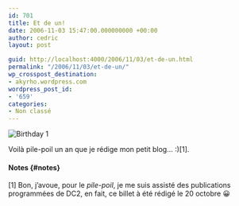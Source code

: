 ```yaml
---
id: 701
title: Et de un!
date: 2006-11-03 15:47:00.000000000 +00:00
author: cedric
layout: post

guid: http://localhost:4000/2006/11/03/et-de-un.html
permalink: "/2006/11/03/et-de-un/"
wp_crosspost_destination:
- akyrho.wordpress.com
wordpress_post_id:
- '659'
categories:
- Non classé
---
```

![Birthday 1](/images/images/536471_birthday_cake.jpg)

Voilà pile-poil un an que je rédige mon petit blog… :)[1].

#### Notes {#notes}

[1] Bon, j’avoue, pour le _pile-poil_, je me suis assisté des publications programmées de DC2, en fait, ce billet à été rédigé le 20 octobre 😀